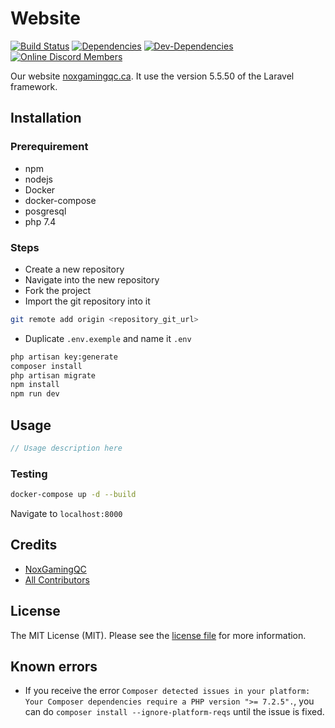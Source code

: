 # Website

[![Build Status](https://api.travis-ci.com/NoxGamingQC/Website.svg?token=8xPnyZAhxFTwCpTJsxsG&branch=master&status=errored)](https://travis-ci.com/NoxGamingQC/Website)
[![Dependencies](https://david-dm.org/NoxGamingQC/Website.svg)](https://david-dm.org/NoxGamingQC/Website)
[![Dev-Dependencies](https://david-dm.org/NoxGamingQC/Website/dev-status.svg)](https://david-dm.org/NoxGamingQC/Website?type=dev)
[![Online Discord Members](https://discordapp.com/api/guilds/938558244924829756/widget.png?style=shield)](https://noxgamingqc.ca/discord)

Our website [noxgamingqc.ca](https://noxgamingqc.ca). It use the version 5.5.50 of the Laravel framework.

## Installation

### Prerequirement

- npm
- nodejs
- Docker
- docker-compose
- posgresql
- php 7.4

### Steps

- Create a new repository
- Navigate into the new repository
- Fork the project
- Import the git repository into it

```bash
git remote add origin <repository_git_url>
```

- Duplicate `.env.exemple` and name it `.env`

```bash
php artisan key:generate
composer install
php artisan migrate
npm install
npm run dev
```

## Usage

```php
// Usage description here
```

### Testing

```bash
docker-compose up -d --build
```

Navigate to `localhost:8000`

## Credits

- [NoxGamingQC](https://github.com/noxgamingqc)
- [All Contributors](../../contributors)

## License

The MIT License (MIT). Please see the [license file](LICENSE.md) for more information.

## Known errors

- If you receive the error `Composer detected issues in your platform: Your Composer dependencies require a PHP version ">= 7.2.5".`, you can do `composer install --ignore-platform-reqs` until the issue is fixed.
